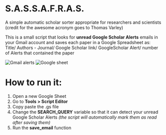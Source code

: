 # S.A.S.S.A.F.R.A.S.
A simple automatic scholar sorter appropriate for researchers and scientists (credit for the awesome acronym goes to Thomas Varley)

This is a small script that looks for **unread Google Scholar Alerts** emails in your Gmail account and saves each paper in a Google Spreadsheet as:
Title/ Authors - Journal/ Google Scholar link/ GoogleScholar Alert/ number of Alerts that contained the paper

![Gmail alerts](/images/gmail_GSalerts.png)
![Google sheet](/images/gsheet_GSalerts.png)

# How to run it:
1. Open a new Google Sheet
2. Go to **Tools > Script Editor**
3. Copy paste the .gs file
4. Change the **SEARCH_QUERY** variable so that it can detect your unread Google Scholar Alerts *(the script will automatically mark them as read after saving them)*
5. Run the **save_email** function
